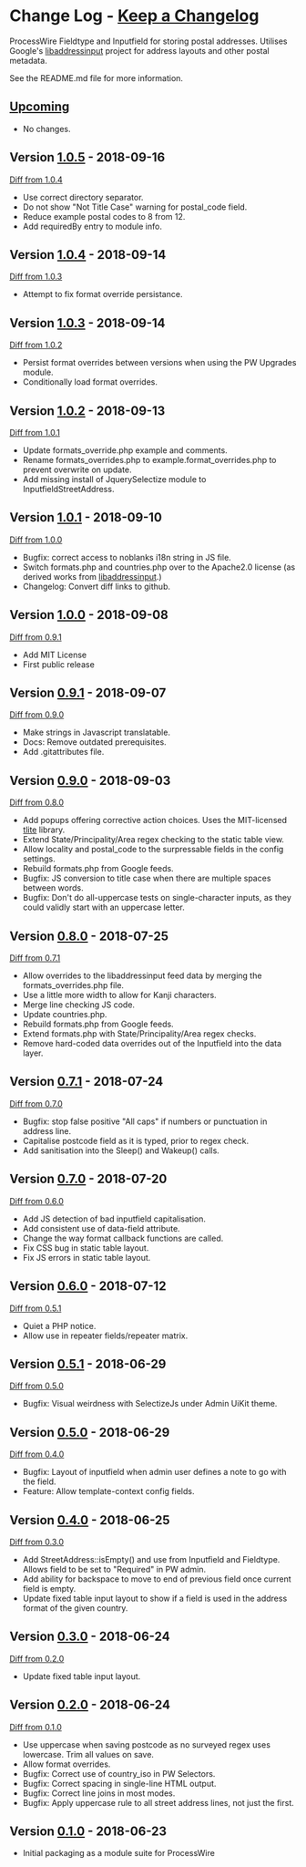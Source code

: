 # **Change Log** - [Keep a Changelog]

ProcessWire Fieldtype and Inputfield for storing postal addresses. Utilises Google's [libaddressinput] project for
address layouts and other postal metadata.

See the README.md file for more information.

## [Upcoming]

- No changes.


## Version [1.0.5] - 2018-09-16

[Diff from 1.0.4]

- Use correct directory separator.
- Do not show "Not Title Case" warning for postal_code field.
- Reduce example postal codes to 8 from 12.
- Add requiredBy entry to module info.


## Version [1.0.4] - 2018-09-14

[Diff from 1.0.3]

- Attempt to fix format override persistance.


## Version [1.0.3] - 2018-09-14

[Diff from 1.0.2]

- Persist format overrides between versions when using the PW Upgrades module.
- Conditionally load format overrides.


## Version [1.0.2] - 2018-09-13

[Diff from 1.0.1]

- Update formats_override.php example and comments.
- Rename formats_overrides.php to example.format_overrides.php to prevent overwrite on update.
- Add missing install of JquerySelectize module to InputfieldStreetAddress.


## Version [1.0.1] - 2018-09-10

[Diff from 1.0.0]

- Bugfix: correct access to noblanks i18n string in JS file.
- Switch formats.php and countries.php over to the Apache2.0 license (as derived works from [libaddressinput].)
- Changelog: Convert diff links to github.


## Version [1.0.0] - 2018-09-08

[Diff from 0.9.1]

- Add MIT License
- First public release


## Version [0.9.1] - 2018-09-07

[Diff from 0.9.0]

- Make strings in Javascript translatable.
- Docs: Remove outdated prerequisites.
- Add .gitattributes file.


## Version [0.9.0] - 2018-09-03

[Diff from 0.8.0]

- Add popups offering corrective action choices. Uses the MIT-licensed [tlite] library.
- Extend State/Principality/Area regex checking to the static table view.
- Allow locality and postal_code to the surpressable fields in the config settings.
- Rebuild formats.php from Google feeds.
- Bugfix: JS conversion to title case when there are multiple spaces between words.
- Bugfix: Don't do all-uppercase tests on single-character inputs, as they could validly start with an uppercase letter.

## Version [0.8.0] - 2018-07-25

[Diff from 0.7.1]

- Allow overrides to the libaddressinput feed data by merging the formats_overrides.php file.
- Use a little more width to allow for Kanji characters.
- Merge line checking JS code.
- Update countries.php.
- Rebuild formats.php from Google feeds.
- Extend formats.php with State/Principality/Area regex checks.
- Remove hard-coded data overrides out of the Inputfield into the data layer.


## Version [0.7.1] - 2018-07-24

[Diff from 0.7.0]

- Bugfix: stop false positive "All caps" if numbers or punctuation in address line.
- Capitalise postcode field as it is typed, prior to regex check.
- Add sanitisation into the Sleep() and Wakeup() calls.


## Version [0.7.0] - 2018-07-20

[Diff from 0.6.0]

- Add JS detection of bad inputfield capitalisation.
- Add consistent use of data-field attribute.
- Change the way format callback functions are called.
- Fix CSS bug in static table layout.
- Fix JS errors in static table layout.


## Version [0.6.0] - 2018-07-12

[Diff from 0.5.1]

- Quiet a PHP notice.
- Allow use in repeater fields/repeater matrix.


## Version [0.5.1] - 2018-06-29

[Diff from 0.5.0]

- Bugfix: Visual weirdness with SelectizeJs under Admin UiKit theme.


## Version [0.5.0] - 2018-06-29

[Diff from 0.4.0]

- Bugfix: Layout of inputfield when admin user defines a note to go with the field.
- Feature: Allow template-context config fields.


## Version [0.4.0] - 2018-06-25

[Diff from 0.3.0]

- Add StreetAddress::isEmpty() and use from Inputfield and Fieldtype. Allows field to be set to "Required" in PW admin.
- Add ability for backspace to move to end of previous field once current field is empty.
- Update fixed table input layout to show if a field is used in the address format of the given country.


## Version [0.3.0] - 2018-06-24

[Diff from 0.2.0]

- Update fixed table input layout.


## Version [0.2.0] - 2018-06-24

[Diff from 0.1.0]

- Use uppercase when saving postcode as no surveyed regex uses lowercase. Trim all values on save.
- Allow format overrides.
- Bugfix: Correct use of country_iso in PW Selectors.
- Bugfix: Correct spacing in single-line HTML output.
- Bugfix: Correct line joins in most modes.
- Bugfix: Apply uppercase rule to all street address lines, not just the first.

## Version [0.1.0] - 2018-06-23

- Initial packaging as a module suite for ProcessWire

[Keep a Changelog]: http://keepachangelog.com/en/1.0.0/
[libaddressinput]: https://github.com/googlei18n/libaddressinput
[tlite]: https://github.com/chrisdavies/tlite
[Upcoming]: https://github.com/netcarver/FieldtypestreetAddress/compare/1.0.1...HEAD
[1.0.5]: https://github.com/netcarver/FieldtypeStreetAddress/tree/1.0.5/
[Diff from 1.0.4]: https://github.com/netcarver/FieldtypeStreetAddress/compare/1.0.4...1.0.5
[1.0.4]: https://github.com/netcarver/FieldtypeStreetAddress/tree/1.0.4/
[Diff from 1.0.3]: https://github.com/netcarver/FieldtypeStreetAddress/compare/1.0.3...1.0.4
[1.0.3]: https://github.com/netcarver/FieldtypeStreetAddress/tree/1.0.3/
[Diff from 1.0.2]: https://github.com/netcarver/FieldtypeStreetAddress/compare/1.0.2...1.0.3
[1.0.2]: https://github.com/netcarver/FieldtypeStreetAddress/tree/1.0.2/
[Diff from 1.0.1]: https://github.com/netcarver/FieldtypeStreetAddress/compare/1.0.1...1.0.2
[1.0.1]: https://github.com/netcarver/FieldtypeStreetAddress/tree/1.0.1/
[Diff from 1.0.0]: https://github.com/netcarver/FieldtypeStreetAddress/compare/1.0.0...1.0.1
[1.0.0]: https://github.com/netcarver/FieldtypeStreetAddress/tree/1.0.0/
[Diff from 0.9.1]: https://github.com/netcarver/FieldtypeStreetAddress/compare/0.9.1...1.0.0
[0.9.1]: https://github.com/netcarver/FieldtypeStreetAddress/tree/0.9.1/
[Diff from 0.9.0]: https://github.com/netcarver/FieldtypeStreetAddress/compare/0.9.0...0.9.1#diff
[0.9.0]: https://github.com/netcarver/FieldtypeStreetAddress/tree/0.9.0/
[Diff from 0.8.0]: https://github.com/netcarver/FieldtypeStreetAddress/compare/0.8.0...0.9.0#diff
[0.8.0]: https://github.com/netcarver/FieldtypeStreetAddress/tree/0.8.0/
[Diff from 0.7.1]: https://github.com/netcarver/FieldtypeStreetAddress/compare/0.7.1...0.8.0#diff
[0.7.1]: https://github.com/netcarver/FieldtypeStreetAddress/tree/0.7.1/
[Diff from 0.7.0]: https://github.com/netcarver/FieldtypeStreetAddress/compare/0.7.0...0.7.1#diff
[0.7.0]: https://github.com/netcarver/FieldtypeStreetAddress/tree/0.7.0/
[Diff from 0.6.0]: https://github.com/netcarver/FieldtypeStreetAddress/compare/0.6.0...0.7.0#diff
[0.6.0]: https://github.com/netcarver/FieldtypeStreetAddress/tree/0.6.0/
[Diff from 0.5.1]: https://github.com/netcarver/FieldtypeStreetAddress/compare/0.5.1...0.6.0#diff
[0.5.1]: https://github.com/netcarver/FieldtypeStreetAddress/tree/0.5.1/
[Diff from 0.5.0]: https://github.com/netcarver/FieldtypeStreetAddress/compare/0.5.0...0.5.1#diff
[0.5.0]: https://github.com/netcarver/FieldtypeStreetAddress/tree/0.5.0/
[Diff from 0.4.0]: https://github.com/netcarver/FieldtypeStreetAddress/compare/0.4.0...0.5.0#diff
[0.4.0]: https://github.com/netcarver/FieldtypeStreetAddress/tree/0.4.0/
[Diff from 0.3.0]: https://github.com/netcarver/FieldtypeStreetAddress/compare/0.3.0...0.4.0#diff
[0.3.0]: https://github.com/netcarver/FieldtypeStreetAddress/tree/0.3.0/
[Diff from 0.2.0]: https://github.com/netcarver/FieldtypeStreetAddress/compare/0.2.0...0.3.0#diff
[0.2.0]: https://github.com/netcarver/FieldtypeStreetAddress/tree/0.2.0/
[Diff from 0.1.0]: https://github.com/netcarver/FieldtypeStreetAddress/compare/0.1.0...0.2.0#diff
[0.1.0]: https://github.com/netcarver/FieldtypeStreetAddress/tree/0.1.0/
